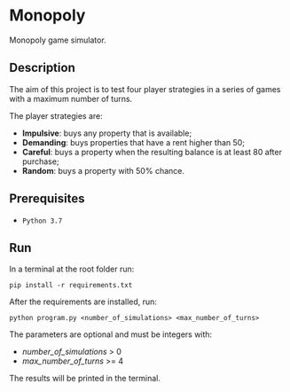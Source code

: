 # Monopoly

Monopoly game simulator.

## Description

The aim of this project is to test four player strategies in a series of games with a maximum number of turns.

The player strategies are:

* **Impulsive**: buys any property that is available;
* **Demanding**: buys properties that have a rent higher than 50;
* **Careful**: buys a property when the resulting balance is at least 80 after purchase;
* **Random**: buys a property with 50% chance.

## Prerequisites

* `Python 3.7`

## Run
In a terminal at the root folder run:

```
pip install -r requirements.txt
```

After the requirements are installed, run:

```
python program.py <number_of_simulations> <max_number_of_turns>
```

The parameters are optional and must be integers with:

* _number_of_simulations_ > 0 
* _max_number_of_turns_ >= 4  

The results will be printed in the terminal.